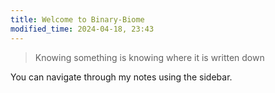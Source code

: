```yaml
---
title: Welcome to Binary-Biome
modified_time: 2024-04-18, 23:43
---
```


> Knowing something is knowing where it is written down

You can navigate through my notes using the sidebar.
